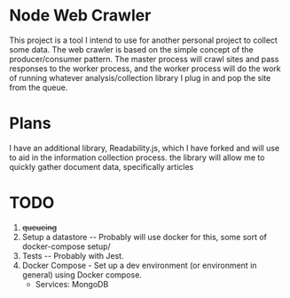 # Node Web Crawler

This project is a tool I intend to use for another personal project to collect some data. The web crawler is based on the simple concept of the producer/consumer pattern. The master process will crawl sites and pass responses to the worker process, and the worker process will do the work of running whatever analysis/collection library I plug in and pop the site from the queue.

# Plans

I have an additional library, Readability.js, which I have forked and will use to aid in the information collection process. the library will allow me to quickly gather document data, specifically articles

# TODO

1. ~~queueing~~
2. Setup a datastore -- Probably will use docker for this, some sort of docker-compose setup/
3. Tests -- Probably with Jest.
4. Docker Compose - Set up a dev environment (or environment in general) using Docker compose.
    - Services: MongoDB